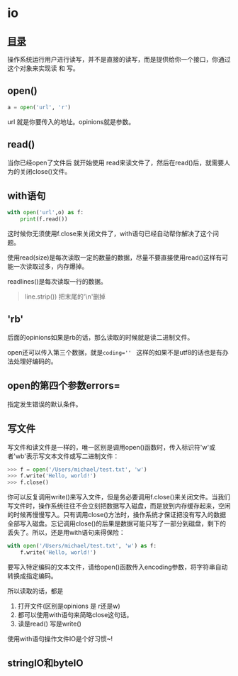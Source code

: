 # io
## [目录](./summary.md)

操作系统运行用户进行读写，并不是直接的读写，而是提供给你一个接口，你通过这个对象来实现读 和 写。

## open()
```py
a = open('url', 'r')
```
url 就是你要传入的地址。opinions就是参数。

## read()

当你已经open了文件后 就开始使用 read来读文件了，然后在read()后，就需要人为的关闭close()文件。

## with语句

```py
with open('url',o) as f:
    print(f.read())
```
这时候你无须使用f.close来关闭文件了，with语句已经自动帮你解决了这个问题。


使用read(size)是每次读取一定的数量的数据，尽量不要直接使用read()这样有可能一次读取过多，内存爆掉。

readlines()是每次读取一行的数据。

> line.strip()) 把末尾的'\n'删掉

## 'rb'

后面的opinions如果是rb的话，那么读取的时候就是读二进制文件。

open还可以传入第三个数据，就是`coding='' ` 这样的如果不是utf8的话也是有办法处理好编码的。

## open的第四个参数errors=

指定发生错误的默认条件。


## 写文件

写文件和读文件是一样的，唯一区别是调用open()函数时，传入标识符'w'或者'wb'表示写文本文件或写二进制文件：

```py
>>> f = open('/Users/michael/test.txt', 'w')
>>> f.write('Hello, world!')
>>> f.close()
```
你可以反复调用write()来写入文件，但是务必要调用f.close()来关闭文件。当我们写文件时，操作系统往往不会立刻把数据写入磁盘，而是放到内存缓存起来，空闲的时候再慢慢写入。只有调用close()方法时，操作系统才保证把没有写入的数据全部写入磁盘。忘记调用close()的后果是数据可能只写了一部分到磁盘，剩下的丢失了。所以，还是用with语句来得保险：

```py
with open('/Users/michael/test.txt', 'w') as f:
    f.write('Hello, world!')

```
要写入特定编码的文本文件，请给open()函数传入encoding参数，将字符串自动转换成指定编码。


所以读取的话，都是

1. 打开文件(区别是opinions 是 r还是w)
2. 都可以使用with语句来简略close这句话。
3. 读是read() 写是write()

使用with语句操作文件IO是个好习惯~!

## stringIO和byteIO
